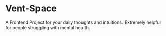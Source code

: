 # Vent-Space

A Frontend Project for your daily thoughts and intuitions. Extremely helpful for people struggling with mental health.
